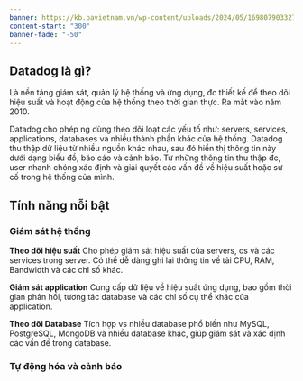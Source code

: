 ```yaml
---
banner: https://kb.pavietnam.vn/wp-content/uploads/2024/05/1698079033271-1024x537.jpeg
content-start: "300"
banner-fade: "-50"
---
```

## Datadog là gì?
Là nền tảng giám sát, quản lý hệ thống và ứng dụng, đc thiết kế để theo dõi hiệu suất và hoạt động của hệ thống theo thời gian thực. Ra mắt vào năm 2010.

Datadog cho phép ng dùng theo dõi loạt các yếu tố như: servers, services, applications, databases và nhiều thành phần khác của hệ thống. Datadog thu thập dữ liệu từ nhiều nguồn khác nhau, sau đó hiển thị thông tin này dưới dạng biểu đồ, báo cáo và cảnh báo. Từ những thông tin thu thập đc, user nhanh chóng xác định và giải quyết các vấn đề về hiệu suất hoặc sự cố trong hệ thống của mình.

## Tính năng nỗi bật 
### Giám sát hệ thống
**Theo dõi hiệu suất**
Cho phép giám sát hiệu suất của servers, os và các services trong server. Có thể dễ dàng ghi lại thông tin về tải CPU, RAM, Bandwidth và các chỉ số khác.

**Giám sát application**
Cung cấp dữ liệu về hiệu suất ứng dụng, bao gồm thời gian phản hồi, tương tác database và các chỉ số cụ thể khác của application.

**Theo dõi Database**
Tích hợp vs nhiều database phổ biến như MySQL, PostgreSQL, MongoDB và nhiều database khác, giúp giám sát và xác định các vấn đề trong database.

### Tự động hóa và cảnh báo
